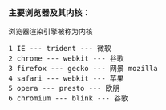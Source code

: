 ### 主要浏览器及其内核：
浏览器渲染引擎被称为内核
<pre>
1 IE --- trident --- 微软
2 chrome --- webkit --- 谷歌
3 firefox --- gecko --- 网景 mozilla
4 safari --- webkit --- 苹果
5 opera --- presto --- 欧朋
6 chromium --- blink --- 谷歌
</pre>
